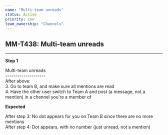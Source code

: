 ```yaml
---
name: "Multi-team unreads"
status: Active
priority: Low
team_ownership: "Channels"
---
```


## MM-T438: Multi-team unreads

---

**Step 1**

Multi-team unreads\
\--------------------\
After above:\
3\. Go to team B, and make sure all mentions are read\
4\. Have the other user switch to Team A and post (a message, not a mention) in a channel you're a member of

**Expected**

After step 3: No dot appears for you on Team B since there are no more mentions\
After step 4: Dot appears, with no number (just unread, not a mention)

